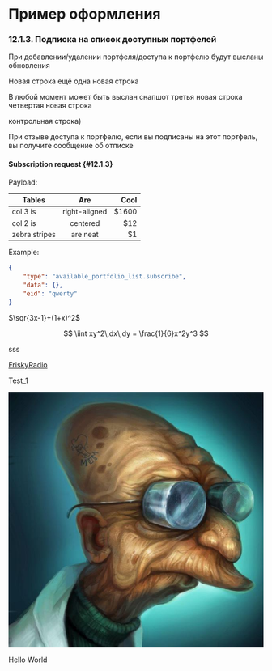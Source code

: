 # Пример оформления

### 12.1.3. Подписка на список доступных портфелей

При добавлении/удалении портфеля/доступа к портфелю будут высланы обновления 

Новая строка
ещё одна новая строка

В любой момент может быть выслан снапшот
третья новая строка
четвертая новая строка

контрольная строка)

При отзыве доступа к портфелю, если вы подписаны на этот портфель, вы получите сообщение об отписке

#### Subscription request {#12.1.3}

Payload:

| Tables        | Are           | Cool  |
| ------------- |:-------------:| -----:|
| col 3 is      | right-aligned | $1600 |
| col 2 is      | centered      |   $12 |
| zebra stripes | are neat      |    $1 |

Example:

```JSON
{
	"type": "available_portfolio_list.subscribe", 
    "data": {},
	"eid": "qwerty"
}
```

$\sqr{3x-1}+(1+x)^2$

$$
\iint xy^2\,dx\,dy = \frac{1}{6}x^2y^3
$$

sss

[FriskyRadio](https://frisky.fm/)

Test_1


![Doc](./Picture_Doc.jpg)

Hello World